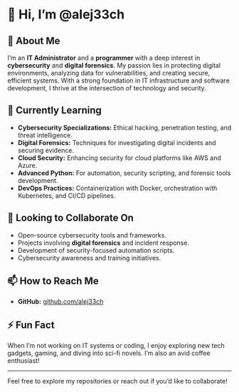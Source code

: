# 👋 Hi, I’m @alej33ch

## 👀 About Me
I’m an **IT Administrator** and a **programmer** with a deep interest in **cybersecurity** and **digital forensics**. My passion lies in protecting digital environments, analyzing data for vulnerabilities, and creating secure, efficient systems. With a strong foundation in IT infrastructure and software development, I thrive at the intersection of technology and security.

## 🌱 Currently Learning
- **Cybersecurity Specializations:** Ethical hacking, penetration testing, and threat intelligence.
- **Digital Forensics:** Techniques for investigating digital incidents and securing evidence.
- **Cloud Security:** Enhancing security for cloud platforms like AWS and Azure.
- **Advanced Python:** For automation, security scripting, and forensic tools development.
- **DevOps Practices:** Containerization with Docker, orchestration with Kubernetes, and CI/CD pipelines.

## 💞️ Looking to Collaborate On
- Open-source cybersecurity tools and frameworks.
- Projects involving **digital forensics** and incident response.
- Development of security-focused automation scripts.
- Cybersecurity awareness and training initiatives.


## 📫 How to Reach Me
- **GitHub:** [github.com/alej33ch](https://github.com/alej33ch)


## ⚡ Fun Fact
When I’m not working on IT systems or coding, I enjoy exploring new tech gadgets, gaming, and diving into sci-fi novels. I’m also an avid coffee enthusiast!

---

Feel free to explore my repositories or reach out if you’d like to collaborate!
